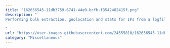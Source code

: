 ```yaml
---
title: "162656545-11db3759-6741-44e0-bcfb-f3542482415f.png"
description: "
Performing bulk extraction, geolocation and stats for IPs from a logfile

"
url: "https://user-images.githubusercontent.com/24555810/162656545-11db3759-6741-44e0-bcfb-f3542482415f.png"
category: "Miscellaneous"
---
```

